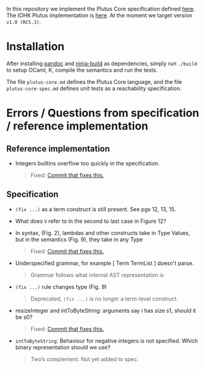 In this repository we implement the Plutus Core specification defined [here][spec].
The IOHK Plutus implementation is [here][prototype].
At the moment we target version `v1.0 (RC5.3)`.

Installation
============

After installing [pandoc] and [ninja-build] as dependencies, simply run `./build`
to setup OCaml, K, compile the semantics and run the tests. 

The file `plutus-core.md` defines the Plutus Core language, and the file
`plutus-core-spec.md` defines unit tests as a reachability specification.

[spec]:        https://github.com/psygnisfive/Plutus-Core-Spec
[prototype]:   https://github.com/input-output-hk/plutus-prototype
[pandoc]:      https://pandoc.org
[ninja-build]: https://ninja-build.org

Errors / Questions from specification / reference implementation
================================================================

Reference implementation
------------------------

- Integers builtins overflow too quickly in the specification.

  > Fixed: [Commit that fixes this.][integer-overflow]

[integer-overflow]: https://github.com/plutus-prototype/commit/407dd1b964b40fe11fc90fa8354420020246b58a

Specification
-------------

- `(fix ...)` as a term construct is still present. See pgs 12, 13, 15.

- What does `V` refer to in the second to last case in Figure 12?

- In syntax, (Fig. 2), lambdas and other constructs take in Type Values, but in the semantics
  (Fig. 9), they take in any Type
  > Fixed: [Commit that fixes this.][lambda-should-take-types-not-tyvalues]

- Underspecified grammar, for example [ Term TermList ] doesn't parse.
  > Grammar follows what internal AST representation is

- `(fix ...)` rule changes type (Fig. 9)
  > Deprecated, `(fix ...)` is no longer a term-level construct.

- resizeInteger and intToByteString: arguments say i has size s1, should it be s0?
  > Fixed: [Commit that fixes this.][correct-arguments]

- `intToByteString`: Behaviour for negative integers is not specified. Which binary representation
  should we use?
  > Two’s complement. Not yet added to spec.

[lambda-should-take-types-not-tyvalues]: https://github.com/psygnisfive/Plutus-Core-Spec/commit/1dcc2fdf330b685e39157ec8a159701b68952227
[correct-arguments]: https://github.com/psygnisfive/Plutus-Core-Spec/commit/2ff1f0a65c72b93561d291d1faca23280cbd09e1

